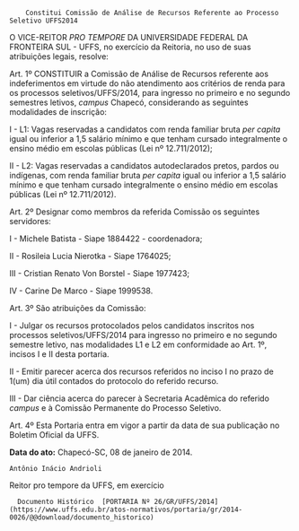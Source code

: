         Constitui Comissão de Análise de Recursos Referente ao Processo Seletivo UFFS2014  

O VICE-REITOR *PRO TEMPORE* DA UNIVERSIDADE FEDERAL DA FRONTEIRA SUL - UFFS, no exercício da Reitoria, no uso de suas atribuições legais, resolve:

 Art. 1º CONSTITUIR a Comissão de Análise de Recursos referente aos indeferimentos em virtude do não atendimento aos critérios de renda para os processos seletivos/UFFS/2014, para ingresso no primeiro e no segundo semestres letivos, *campus* Chapecó, considerando as seguintes modalidades de inscrição:

 I - L1: Vagas reservadas a candidatos com renda familiar bruta *per capita* igual ou inferior a 1,5 salário mínimo e que tenham cursado integralmente o ensino médio em escolas públicas (Lei nº 12.711/2012);

 II - L2: Vagas reservadas a candidatos autodeclarados pretos, pardos ou indígenas, com renda familiar bruta *per capita* igual ou inferior a 1,5 salário mínimo e que tenham cursado integralmente o ensino médio em escolas públicas (Lei nº 12.711/2012).

 Art. 2º Designar como membros da referida Comissão os seguintes servidores:

 I - Michele Batista - Siape 1884422 - coordenadora;

 II - Rosileia Lucia Nierotka - Siape 1764025;

 III - Cristian Renato Von Borstel - Siape 1977423;

 IV - Carine De Marco - Siape 1999538.

 Art. 3º São atribuições da Comissão:

 I - Julgar os recursos protocolados pelos candidatos inscritos nos processos seletivos/UFFS/2014 para ingresso no primeiro e no segundo semestre letivo, nas modalidades L1 e L2 em conformidade ao Art. 1º, incisos I e II desta portaria.

 II - Emitir parecer acerca dos recursos referidos no inciso I no prazo de 1(um) dia útil contados do protocolo do referido recurso.

 III - Dar ciência acerca do parecer à Secretaria Acadêmica do referido *campus* e à Comissão Permanente do Processo Seletivo.

 Art. 4º Esta Portaria entra em vigor a partir da data de sua publicação no Boletim Oficial da UFFS.

  

   **Data do ato:** Chapecó-SC, 08 de janeiro de 2014.   
 

    Antônio Inácio Andrioli    
 Reitor pro tempore da UFFS, em exercício 

      Documento Histórico  [PORTARIA Nº 26/GR/UFFS/2014](https://www.uffs.edu.br/atos-normativos/portaria/gr/2014-0026/@@download/documento_historico)     
      
